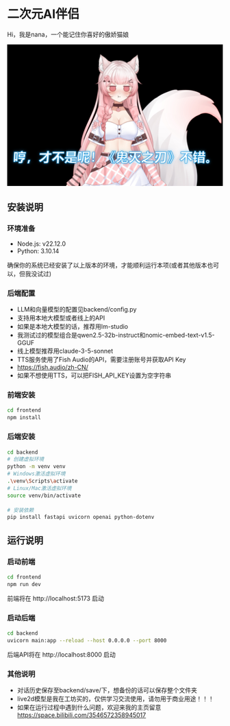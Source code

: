 # 二次元AI伴侣

Hi，我是nana，一个能记住你喜好的傲娇猫娘

![聊天界面预览](./chat_snapshot.png)

## 安装说明

### 环境准备

- Node.js: v22.12.0
- Python: 3.10.14

确保你的系统已经安装了以上版本的环境，才能顺利运行本项(或者其他版本也可以，但我没试过)

### 后端配置
- LLM和向量模型的配置见backend/config.py
- 支持用本地大模型或者线上的API
- 如果是本地大模型的话，推荐用lm-studio
- 我测试过的模型组合是qwen2.5-32b-instruct和nomic-embed-text-v1.5-GGUF
- 线上模型推荐用claude-3-5-sonnet
- TTS服务使用了Fish Audio的API，需要注册账号并获取API Key
- https://fish.audio/zh-CN/
- 如果不想使用TTS，可以把FISH_API_KEY设置为空字符串


### 前端安装
```bash
cd frontend
npm install
```

### 后端安装
```bash
cd backend
# 创建虚拟环境
python -m venv venv
# Windows激活虚拟环境
.\venv\Scripts\activate
# Linux/Mac激活虚拟环境
source venv/bin/activate

# 安装依赖
pip install fastapi uvicorn openai python-dotenv
```

## 运行说明

### 启动前端
```bash
cd frontend
npm run dev
```
前端将在 http://localhost:5173 启动

### 启动后端
```bash
cd backend
uvicorn main:app --reload --host 0.0.0.0 --port 8000
```
后端API将在 http://localhost:8000 启动


### 其他说明
- 对话历史保存至backend/save/下，想备份的话可以保存整个文件夹
- live2d模型是我在工坊买的，仅供学习交流使用，请勿用于商业用途！！！
- 如果在运行过程中遇到什么问题，欢迎来我的主页留意 https://space.bilibili.com/3546572358945017
